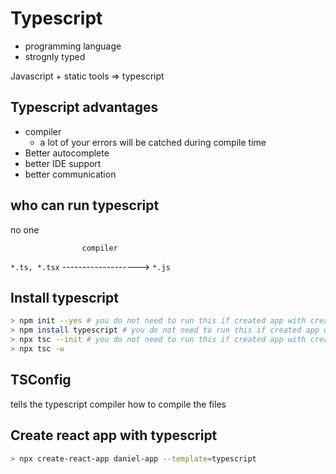 # Typescript

- programming language
- strognly typed

Javascript + static tools => typescript

## Typescript advantages

- compiler
  - a lot of your errors will be catched during compile time
- Better autocomplete
- better IDE support
- better communication

## who can run typescript

no one

                    compiler
`*.ts, *.tsx` -------------------> `*.js`

## Install typescript

```bash
> npm init --yes # you do not need to run this if created app with create-react-app
> npm install typescript # you do not need to run this if created app with create-react-app
> npx tsc --init # you do not need to run this if created app with create-react-app
> npx tsc -w
```

## TSConfig

tells the typescript compiler how to compile the files

## Create react app with typescript

```bash
> npx create-react-app daniel-app --template=typescript
```